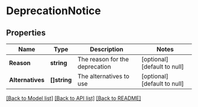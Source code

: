# DeprecationNotice

## Properties
Name | Type | Description | Notes
------------ | ------------- | ------------- | -------------
**Reason** | **string** | The reason for the deprecation | [optional] [default to null]
**Alternatives** | **[]string** | The alternatives to use | [optional] [default to null]

[[Back to Model list]](../README.md#documentation-for-models) [[Back to API list]](../README.md#documentation-for-api-endpoints) [[Back to README]](../README.md)


